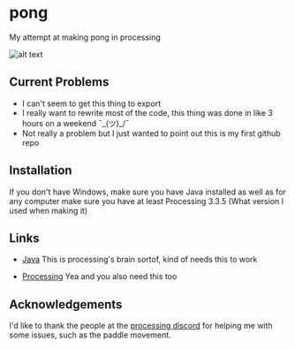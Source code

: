# pong
My attempt at making pong in processing

![alt text](https://puu.sh/BKoZq/87468e45fc.png)


## Current Problems
* I can't seem to get this thing to export
* I really want to rewrite most of the code, this thing was done in like 3 hours on a weekend ¯\_(ツ)_/¯
* Not really a problem but I just wanted to point out this is my first github repo


## Installation
If you don't have Windows, make sure you have Java installed as well as for any computer make sure you have at least Processing 3.3.5 (What version I used when making it) 

## Links

* [Java](https://www.java.com/en/download/) This is processing's brain sortof, kind of needs this to work

* [Processing](https://processing.org/download/) Yea and you also need this too

## Acknowledgements

I'd like to thank the people at the [processing discord](https://discord.gg/gY2D67Z) for helping me with some issues, such as the paddle movement.
